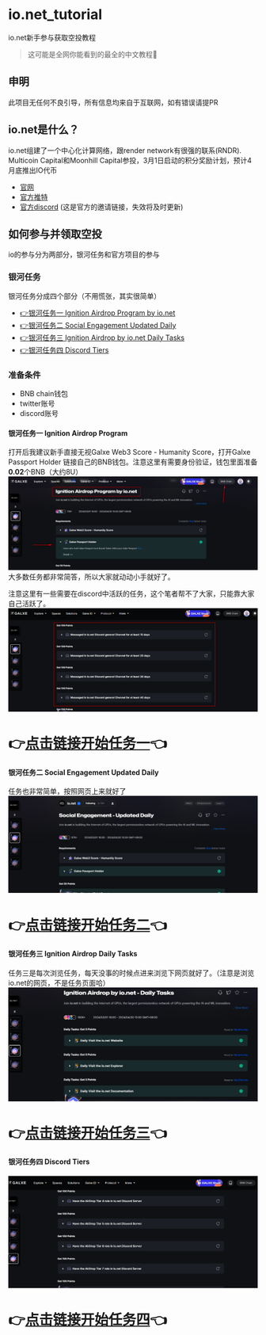 # io.net_tutorial
io.net新手参与获取空投教程
> 这可能是全网你能看到的最全的中文教程🤟

## 申明
此项目无任何不良引导，所有信息均来自于互联网，如有错误请提PR


## io.net是什么？
io.net组建了一个中心化计算网络，跟render network有很强的联系(RNDR).
Multicoin Capital和Moonhill Capital参投，3月1日启动的积分奖励计划，预计4月底推出IO代币

- [官网](https://io.net/)
- [官方推特](https://twitter.com/ionet_official)
- [官方discord](https://discord.com/invite/X8wgHmURKK) (这是官方的邀请链接，失效将及时更新)

## 如何参与并领取空投
io的参与分为两部分，银河任务和官方项目的参与

### 银河任务
银河任务分成四个部分（不用慌张，其实很简单）
- [👉银河任务一 Ignition Airdrop Program by io.net](#银河任务一)
- [👉银河任务二 Social Engagement Updated Daily](#银河任务二)
- [👉银河任务三 Ignition Airdrop by io.net Daily Tasks](#银河任务三)
- [👉银河任务四 Discord Tiers](#银河任务四)

### 准备条件
- BNB chain钱包
- twitter账号
- discord账号

#### <a id="银河任务一">银河任务一 Ignition Airdrop Program</a>

打开后我建议新手直接无视Galxe Web3 Score - Humanity Score，打开Galxe Passport Holder
链接自己的BNB钱包。注意这里有需要身份验证，钱包里面准备**0.02**个BNB（大约8U）
![](./pics/galaxy_task1_0.png)
大多数任务都非常简答，所以大家就动动小手就好了。


注意这里有一些需要在discord中活跃的任务，这个笔者帮不了大家，只能靠大家自己活跃了。
![](./pics/galaxy_task1_1.png)


# 👉[点击链接开始任务一](https://galxe.com/8xehTTQLX6wAAFMgKa7UiH/campaign/GCQiot4SR2?referral_code=GRFr2JSkbCmvW3p_ptQGK-R3ftE4TeDlIQ8GYUQ8Xr1TwqM)👈

#### <a id="银河任务二">银河任务二 Social Engagement Updated Daily</a>
任务也非常简单，按照网页上来就好了
![](./pics/task2_0.png)
# 👉[点击链接开始任务二](https://galxe.com/8xehTTQLX6wAAFMgKa7UiH/campaign/GCNzot4eCx?referral_code=GRFr2JNgrCmvVv4tJtQGK-R3aOV6bpF17rxnwgQD3JxZATW)👈


#### <a id="银河任务三">银河任务三 Ignition Airdrop Daily Tasks</a>
任务三是每次浏览任务，每天没事的时候点进来浏览下网页就好了。（注意是浏览io.net的网页，不是任务页面哈）
![](./pics/task3_0.png)

# 👉[点击链接开始任务三](https://galxe.com/8xehTTQLX6wAAFMgKa7UiH/campaign/GCNLot4e58)👈

#### <a id="银河任务四">银河任务四 Discord Tiers</a>
![](./pics/task4.png)

# 👉[点击链接开始任务四](https://galxe.com/8xehTTQLX6wAAFMgKa7UiH/campaign/GCkwmt4x9i?referral_code=GRFr2Joj7KmvUaCpZtQGK-R3UdLfy4sY71R5MFar4UdkBFQ)👈




